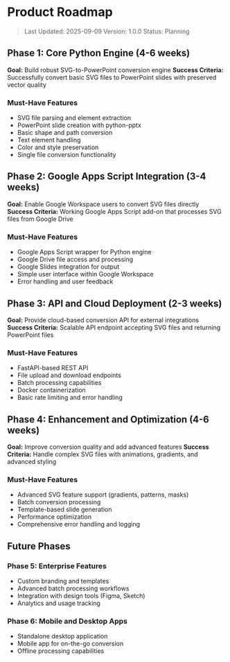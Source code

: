 # Product Roadmap

> Last Updated: 2025-09-09
> Version: 1.0.0
> Status: Planning

## Phase 1: Core Python Engine (4-6 weeks)

**Goal:** Build robust SVG-to-PowerPoint conversion engine
**Success Criteria:** Successfully convert basic SVG files to PowerPoint slides with preserved vector quality

### Must-Have Features

- SVG file parsing and element extraction
- PowerPoint slide creation with python-pptx
- Basic shape and path conversion
- Text element handling
- Color and style preservation
- Single file conversion functionality

## Phase 2: Google Apps Script Integration (3-4 weeks)

**Goal:** Enable Google Workspace users to convert SVG files directly
**Success Criteria:** Working Google Apps Script add-on that processes SVG files from Google Drive

### Must-Have Features

- Google Apps Script wrapper for Python engine
- Google Drive file access and processing
- Google Slides integration for output
- Simple user interface within Google Workspace
- Error handling and user feedback

## Phase 3: API and Cloud Deployment (2-3 weeks)

**Goal:** Provide cloud-based conversion API for external integrations
**Success Criteria:** Scalable API endpoint accepting SVG files and returning PowerPoint files

### Must-Have Features

- FastAPI-based REST API
- File upload and download endpoints
- Batch processing capabilities
- Docker containerization
- Basic rate limiting and error handling

## Phase 4: Enhancement and Optimization (4-6 weeks)

**Goal:** Improve conversion quality and add advanced features
**Success Criteria:** Handle complex SVG files with animations, gradients, and advanced styling

### Must-Have Features

- Advanced SVG feature support (gradients, patterns, masks)
- Batch conversion processing
- Template-based slide generation
- Performance optimization
- Comprehensive error handling and logging

## Future Phases

### Phase 5: Enterprise Features
- Custom branding and templates
- Advanced batch processing workflows
- Integration with design tools (Figma, Sketch)
- Analytics and usage tracking

### Phase 6: Mobile and Desktop Apps
- Standalone desktop application
- Mobile app for on-the-go conversion
- Offline processing capabilities